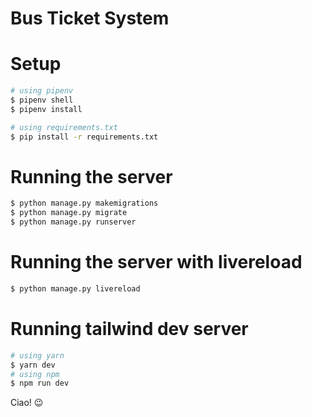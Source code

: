 # Bus Ticket System

# Setup

```sh
# using pipenv
$ pipenv shell
$ pipenv install

# using requirements.txt
$ pip install -r requirements.txt
```

# Running the server

```sh
$ python manage.py makemigrations
$ python manage.py migrate
$ python manage.py runserver
```

# Running the server with livereload

```sh
$ python manage.py livereload
```

# Running tailwind dev server

```sh
# using yarn
$ yarn dev
# using npm
$ npm run dev
```

Ciao! :wink:
